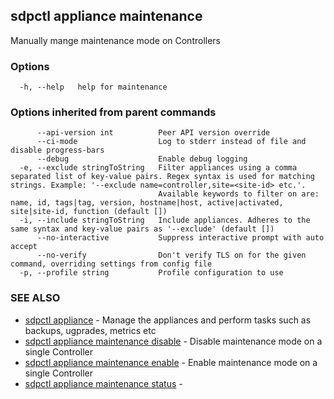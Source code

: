 ## sdpctl appliance maintenance

Manually mange maintenance mode on Controllers

### Options

```
  -h, --help   help for maintenance
```

### Options inherited from parent commands

```
      --api-version int          Peer API version override
      --ci-mode                  Log to stderr instead of file and disable progress-bars
      --debug                    Enable debug logging
  -e, --exclude stringToString   Filter appliances using a comma separated list of key-value pairs. Regex syntax is used for matching strings. Example: '--exclude name=controller,site=<site-id> etc.'.
                                 Available keywords to filter on are: name, id, tags|tag, version, hostname|host, active|activated, site|site-id, function (default [])
  -i, --include stringToString   Include appliances. Adheres to the same syntax and key-value pairs as '--exclude' (default [])
      --no-interactive           Suppress interactive prompt with auto accept
      --no-verify                Don't verify TLS on for the given command, overriding settings from config file
  -p, --profile string           Profile configuration to use
```

### SEE ALSO

* [sdpctl appliance](sdpctl_appliance.md)	 - Manage the appliances and perform tasks such as backups, ugprades, metrics etc
* [sdpctl appliance maintenance disable](sdpctl_appliance_maintenance_disable.md)	 - Disable maintenance mode on a single Controller
* [sdpctl appliance maintenance enable](sdpctl_appliance_maintenance_enable.md)	 - Enable maintenance mode on a single Controller
* [sdpctl appliance maintenance status](sdpctl_appliance_maintenance_status.md)	 - 

